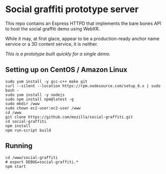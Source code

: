 # Social graffiti prototype server

This repo contains an Express HTTPD that implements the bare bones API to host the social graffiti demo using WebXR.

While it may, at first glace, appear to be a production-ready anchor name service or a 3D content service, it is neither.

*This is a prototype built quickly for a single demo.*

## Setting up on CentOS / Amazon Linux

	sudo yum install -y gcc-c++ make git
	curl --silent --location https://rpm.nodesource.com/setup_6.x | sudo bash -
	sudo yum install -y nodejs
	sudo npm install npm@latest -g
	sudo mkdir /www
	sudo chown ec2-user:ec2-user /www
	cd /www
	git clone https://github.com/mozilla/social-graffiti.git
	cd social-graffiti
	npm install
	npm run-script build

## Running

	cd /www/social-graffiti
	# export DEBUG=social-graffiti.*
	npm start


